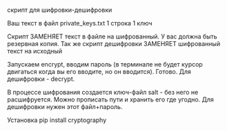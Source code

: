 скрипт для шифровки-дешифровки

Ваш текст в файл private_keys.txt 1 строка 1 ключ

Скрипт ЗАМЕНЯЕТ текст в файле на шифрованный. У вас должна быть резервная копия.
Так же скрипт дешифровки ЗАМЕНЯЕТ шифрованный текст на исходный

Запускаем encrypt, вводим пароль (в терминале не будет курсор двигаться когда вы его вводите, но он вводится).
Готово.
Для дешифровки - decrypt.

В процессе шифрования создается ключ-файл salt - без него не расшифруется.
Можно прописать пути и хранить его где угодно.
Для дешифровки нужен этот файл+пароль.

Установка  pip install cryptography